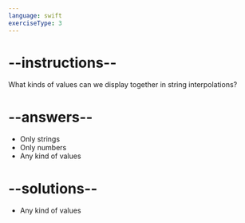 ```yaml
---
language: swift
exerciseType: 3
---
```


# --instructions--

What kinds of values can we display together in string interpolations?

# --answers--

- Only strings
- Only numbers
- Any kind of values

# --solutions--

- Any kind of values
